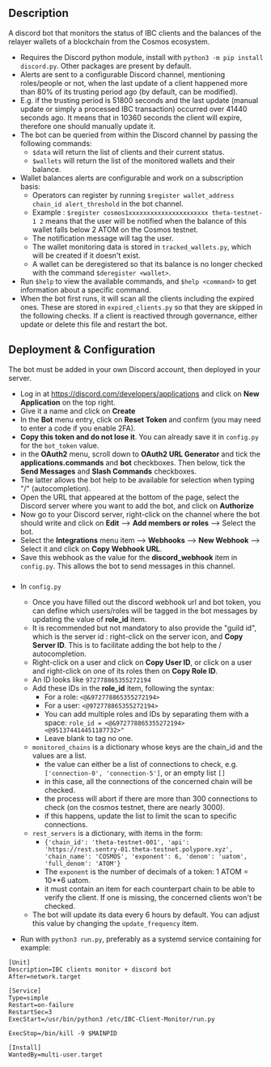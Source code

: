 ## Description
A discord bot that monitors the status of IBC clients and the balances of the relayer wallets of a blockchain from the Cosmos ecosystem.

- Requires the Discord python module, install with `python3 -m pip install discord.py`. Other packages are present by default.
- Alerts are sent to a configurable Discord channel, mentioning roles/people or not, when the last update of a client happened more than 80% of its trusting period ago (by default, can be modified).
- E.g. if the trusting period is 51800 seconds and the last update (manual update or simply a processed IBC transaction) occurred over 41440 seconds ago. It means that in 10360 seconds the client will expire, therefore one should manually update it.
- The bot can be queried from within the Discord channel by passing the following commands:
  - `$data` will return the list of clients and their current status.
  - `$wallets` will return the list of the monitored wallets and their balance.
- Wallet balances alerts are configurable and work on a subscription basis:
  - Operators can register by running `$register wallet_address chain_id alert_threshold` in the bot channel. 
  - Example : `$register cosmos1xxxxxxxxxxxxxxxxxxxxxx theta-testnet-1 2` means that the user will be notified when the balance of this wallet falls below 2 ATOM on the Cosmos testnet.
  - The notification message will tag the user.
  - The wallet monitoring data is stored in `tracked_wallets.py`, which will be created if it doesn't exist.
  - A wallet can be deregistered so that its balance is no longer checked with the command `$deregister <wallet>`.
- Run `$help` to view the available commands, and `$help <command>` to get information about a specific command.
- When the bot first runs, it will scan all the clients including the expired ones. These are stored in `expired_clients.py` so that they are skipped in the following checks. If a client is reactived through governance, either update or delete this file and restart the bot.

## Deployment & Configuration
The bot must be added in your own Discord account, then deployed in your server. 
- Log in at https://discord.com/developers/applications and click on **New Application** on the top right.
- Give it a name and click on **Create**
- In the **Bot** menu entry, click on **Reset Token** and confirm (you may need to enter a code if you enable 2FA).
- **Copy this token and do not lose it**. You can already save it in `config.py` for the `bot_token` value.
- in the **OAuth2** menu, scroll down to **OAuth2 URL Generator** and tick the **applications.commands** and **bot** checkboxes. Then below, tick the **Send Messages** and **Slash Commands** checkboxes.
- The latter allows the bot help to be available for selection when typing "/" (autocompletion).
- Open the URL that appeared at the bottom of the page, select the Discord server where you want to add the bot, and click on **Authorize**
- Now go to your Discord server, right-click on the channel where the bot should write and click on **Edit** --> **Add members or roles** --> Select the bot.
- Select the **Integrations** menu item --> **Webhooks** --> **New Webhook** --> Select it and click on **Copy Webhook URL**.
- Save this webhook as the value for the **discord_webhook** item in `config.py`. This allows the bot to send messages in this channel.
###
- In `config.py` 
  - Once you have filled out the discord webhook url and bot token, you can define which users/roles will be tagged in the bot messages by updating the value of **role_id** item.
  - It is recommended but not mandatory to also provide the "guild id", which is the server id : right-click on the server icon, and **Copy Server ID**. This is to facilitate adding the bot help to the / autocompletion.
  - Right-click on a user and click on **Copy User ID**, or click on a user and right-click on one of its roles then on **Copy Role ID**.
  - An ID looks like `972778865355272194`
  - Add these IDs in the **role_id** item, following the syntax:
    - For a role: `<@&972778865355272194>`
    - For a user: `<@972778865355272194>`
    - You can add multiple roles and IDs by separating them with a space: `role_id = <@&972778865355272194> <@951374414451187732>"`
    - Leave blank to tag no one.
  - `monitored_chains` is a dictionary whose keys are the chain_id and the values are a list.
    - the value can either be a list of connections to check, e.g. `['connection-0', 'connection-5']`, or an empty list `[]`
    - in this case, all the connections of the concerned chain will be checked.
    - the process will abort if there are more than 300 connections to check (on the cosmos testnet, there are nearly 3000).
    - if this happens, update the list to limit the scan to specific connections.
  - `rest_servers` is a dictionary, with items in the form:
    - `{'chain_id': 'theta-testnet-001', 'api': 'https://rest.sentry-01.theta-testnet.polypore.xyz', 'chain_name': 'COSMOS', 'exponent': 6, 'denom': 'uatom', 'full_denom': 'ATOM'}`
    - The `exponent` is the number of decimals of a token: 1 ATOM = 10**6 uatom.
    - it must contain an item for each counterpart chain to be able to verify the client. If one is missing, the concerned clients won't be checked.
  - The bot will update its data every 6 hours by default. You can adjust this value by changing the `update_frequency` item.

- Run with `python3 run.py`, preferably as a systemd service containing for example:
```
[Unit]
Description=IBC clients monitor + discord bot
After=network.target

[Service]
Type=simple
Restart=on-failure
RestartSec=3
ExecStart=/usr/bin/python3 /etc/IBC-Client-Monitor/run.py

ExecStop=/bin/kill -9 $MAINPID

[Install]
WantedBy=multi-user.target
```